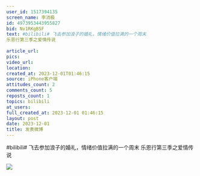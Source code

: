 ```yaml
---
user_id: 1517394135
screen_name: 李消极
id: 4973953443955827
bid: Nv1RKgB5F
text: #bilibili# 飞去参加浪子的婚礼，情绪价值拉满的一个周末 
乐恩行第三季之爱情传说
 
article_url: 
pics: 
video_url: 
location: 
created_at: 2023-12-01T01:46:15
source: iPhone客户端
attitudes_count: 2
comments_count: 5
reposts_count: 1
topics: bilibili
at_users: 
full_created_at: 2023-12-01 01:46:15
layout: post
date: 2023-12-01
title: 发表微博
---
```


#bilibili# 飞去参加浪子的婚礼，情绪价值拉满的一个周末 
乐恩行第三季之爱情传说
 
![](https://image.baidu.com/search/down?url=)
